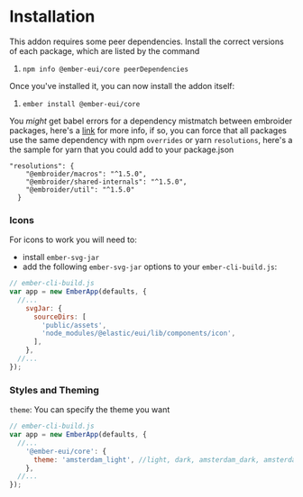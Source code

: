 <EuiPageHeader>
  <EuiPageHeaderSection>
    <EuiTitle @size="l">
      <h1>
        Installation
      </h1>
    </EuiTitle>
  </EuiPageHeaderSection>
</EuiPageHeader>

This addon requires some peer dependencies. Install the correct versions of each package, which are listed by the command

1. `npm info @ember-eui/core peerDependencies`


Once you've installed it, you can now install the addon itself:

1. `ember install @ember-eui/core`


You _might_ get babel errors for a dependency mistmatch between embroider packages, here's a [link](https://github.com/embroider-build/embroider/issues/1077) for more info,
if so, you can force that all packages use the same dependency with npm `overrides` or yarn `resolutions`, here's a the sample for yarn that you could add to your package.json

```
"resolutions": {
    "@embroider/macros": "^1.5.0",
    "@embroider/shared-internals": "^1.5.0",
    "@embroider/util": "^1.5.0"
  }
```


<EuiTitle>
  <h3>
    Icons
  </h3>
</EuiTitle>

For icons to work you will need to:

- install `ember-svg-jar`
- add the following `ember-svg-jar` options to your `ember-cli-build.js`:

```javascript
// ember-cli-build.js
var app = new EmberApp(defaults, {
  //...
    svgJar: {
      sourceDirs: [
        'public/assets',
        'node_modules/@elastic/eui/lib/components/icon',
      ],
    },
  //...
});

```


<EuiTitle>
  <h3>
    Styles and Theming
  </h3>
</EuiTitle>

`theme`: You can specify the theme you want  

```javascript
// ember-cli-build.js
var app = new EmberApp(defaults, {
  //...
    '@ember-eui/core': {
      theme: 'amsterdam_light', //light, dark, amsterdam_dark, amsterdam_light 
    },
  //...
});
```